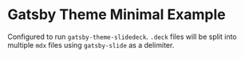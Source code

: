 # Gatsby Theme Minimal Example

Configured to run `gatsby-theme-slidedeck`. `.deck` files will be split into multiple `mdx` files using `gatsby-slide` as a delimiter.
